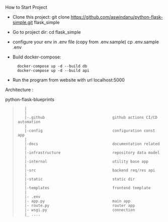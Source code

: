 How to Start Project

- Clone this project: git clone https://github.com/aswindanu/python-flask-simple.git flask_simple

- Go to project dir: cd flask_simple

- configure your env in .env file (copy from .env.sample) cp .env.sample .env

- Build docker-compose: 

        docker-compose up -d --build db 
        docker-compose up -d --build api

- Run the program from website with url localhost:5000





Architecture :

python-flask-blueprints
>        |
>        |
>        |-.github                              github actions CI/CD automation
>        |
>        |-config                               configuration const app
>        |
>        |-docs                                 documentation related
>        |
>        |-infrastructure                       repository data model
>        |
>        |-internal                             utility base app
>        |
>        |-src                                  backend req/res api
>        |
>        |-static                               static dir
>        |
>        |-templates                            frontend template
>        |
>        |- .env
>        |- app.py                              main app
>        |- route.py                            router app
>        |- wsgi.py                             connection
>        |_ ....